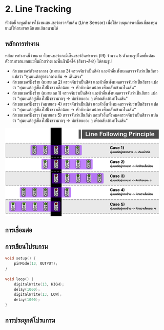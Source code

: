# 2. Line Tracking
หัวข้อนี้จะพูดถึงการใช้งานเซนเซอร์ตรวจจับเส้น (Line Sensor) เพื่อใช้ควบคุมการเคลื่อนที่ของหุ่นยนต์ให้สามารถเดินบนเส้นสนามได้

## หลักการทำงาน
หลักการทำงานนี้ง่ายมาก คือบนบอร์ดจะมีเซ็นเซอร์อินฟราเรด (IR) จำนวน 5 ตัวตามรูปโดยที่แต่ละตัวสามารถแยกแยะพื้นผิวสว่างและพื้นผิวมืดได้ (สีขาว-สีดำ) ได้ตามรูป
- ถ้าเซนเซอร์ตัวตรงกลาง (หมายเลข 3) ตรวจจับว่าเป็นสีดำ และตัวอื่นทั้งหมดตรวจจับว่าเป็นสีขาว แปลว่า "หุ่นยนต์อยู่ตรงกลางเส้น -> เดินตรง"
- ถ้าเซนเซอร์ฝั่งซ้าย (หมายเลข 2) ตรวจจับว่าเป็นสีดำ และตัวอื่นทั้งหมดตรวจจับว่าเป็นสีขาว แปลว่า "หุ่นยนต์อยู่เยื้องไปฝั่งขวาเล็กน้อย -> หักซ้ายนิดหน่อย เพื่อกลับเข้ามาในเส้น"
- ถ้าเซนเซอร์ฝั่งซ้าย (หมายเลข 1) ตรวจจับว่าเป็นสีดำ และตัวอื่นทั้งหมดตรวจจับว่าเป็นสีขาว แปลว่า "หุ่นยนต์อยู่เยื้องไปฝั่งขวามากๆ -> หักซ้ายเยอะ ๆ เพื่อกลับเข้ามาในเส้น"
- ถ้าเซนเซอร์ฝั่งขวา (หมายเลข 4) ตรวจจับว่าเป็นสีดำ และตัวอื่นทั้งหมดตรวจจับว่าเป็นสีขาว แปลว่า "หุ่นยนต์อยู่เยื้องไปฝั่งขวาเล็กน้อย -> หักซ้ายนิดหน่อย เพื่อกลับเข้ามาในเส้น"
- ถ้าเซนเซอร์ฝั่งขวา (หมายเลข 5) ตรวจจับว่าเป็นสีดำ และตัวอื่นทั้งหมดตรวจจับว่าเป็นสีขาว แปลว่า "หุ่นยนต์อยู่เยื้องไปฝั่งขวามากๆ -> หักซ้ายเยอะ ๆ เพื่อกลับเข้ามาในเส้น"

![Alt text](https://github.com/Coachieees/AutomationRobotics-CampCMU2025/blob/main/Images/LineFollowPrinc.png?raw=true)

## การเชื่อมต่อ

## การเขียนโปรแกรม
```cpp
void setup() {
    pinMode(13, OUTPUT);
}

void loop() {
    digitalWrite(13, HIGH);
    delay(1000);
    digitalWrite(13, LOW);
    delay(1000);
}
```
## การประยุกต์โปรแกรม
